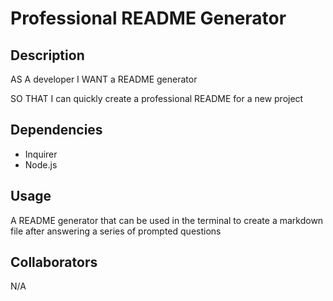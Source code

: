 # Professional README Generator

## Description 

AS A developer
I WANT a README generator

SO THAT I can quickly create a professional README for a new project

## Dependencies
- Inquirer
- Node.js

## Usage
A README generator that can be used in the terminal to create a markdown file after answering a series of prompted questions

## Collaborators
N/A
